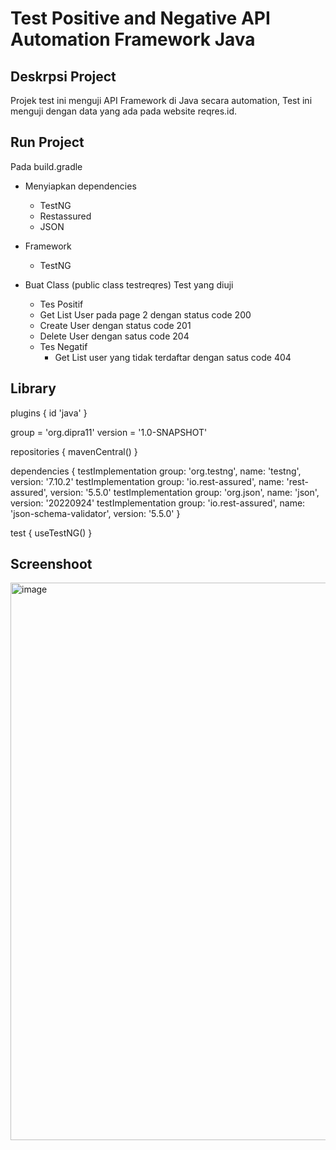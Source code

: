 # Test Positive and Negative API Automation Framework Java

## Deskrpsi Project
Projek test ini menguji API Framework di Java secara automation, Test ini menguji dengan data yang ada pada website reqres.id.

## Run Project
Pada build.gradle 
* Menyiapkan dependencies
  * TestNG
  * Restassured
  * JSON

* Framework
  * TestNG

* Buat Class (public class testreqres)
   Test yang diuji
    - Tes Positif
     * Get List User pada page 2 dengan status code 200
     * Create User dengan status code 201
     * Delete User dengan satus code 204
    - Tes Negatif
      * Get List user yang tidak terdaftar dengan satus code 404
  
## Library
plugins {
    id 'java'
}

group = 'org.dipra11'
version = '1.0-SNAPSHOT'

repositories {
    mavenCentral()
}

dependencies {
    testImplementation group: 'org.testng', name: 'testng', version: '7.10.2'
    testImplementation group: 'io.rest-assured', name: 'rest-assured', version: '5.5.0'
    testImplementation group: 'org.json', name: 'json', version: '20220924'
    testImplementation group: 'io.rest-assured', name: 'json-schema-validator', version: '5.5.0'
}

test {
    useTestNG()
    }

## Screenshoot
<img width="892" alt="image" src="https://github.com/user-attachments/assets/c38fb865-f00d-4cee-9518-88508c3dc335">
